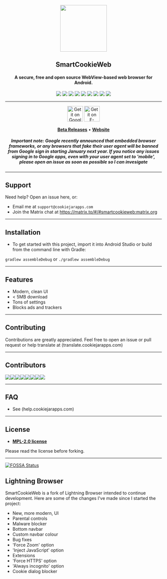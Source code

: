 <p align="center"><a href="http://smartcookieweb.com"><img src="https://lh3.googleusercontent.com/rmW1K8WcB7q136n0Kaol0R3bPsC-b-6TUvbbYq59oyWR23L7uXPYJk5ObHBMpWunkkM=s180-rw" width="150"></a></p>
<h2 align="center"><b>SmartCookieWeb</b></h2>
<h4 align="center">A secure, free and open source WebView-based web browser for Android.</h4>

<p align="center"> 
<a href="https://github.com/TeamNewPipe/NewPipe/releases" alt="GitHub Release (latest by date)"><img src="https://img.shields.io/github/v/release/CookieJarApps/SmartCookieWeb.svg" ></a> 
<a href="https://www.mozilla.org/en-US/MPL/2.0/" alt="MPL-2.0 License"><img src="https://img.shields.io/github/license/cookiejarapps/smartcookieweb"></a> 
<a href="https://github.com/CookieJarApps/SmartCookieWeb/actions" alt="SmartCookieWeb CI"><img src="https://github.com/CookieJarApps/SmartCookieWeb/workflows/SmartCookieWeb%20CI/badge.svg?event=push"></a> 
<a href="https://crowdin.com/project/smartcookieweb" alt="Crowdin"><img src="https://badges.crowdin.net/smartcookieweb/localized.svg"></a> 
<a href="https://app.fossa.com/projects/git%2Bgithub.com%2FCookieJarApps%2FSmartCookieWeb?ref=badge_shield" alt="FOSSA Status"><img src="https://app.fossa.com/api/projects/git%2Bgithub.com%2FCookieJarApps%2FSmartCookieWeb.svg?type=shield"></a> 
<a href="https://github.com/CookieJarApps/SmartCookieWeb/stargazers" alt="GitHub Stars"><img src="https://img.shields.io/github/stars/cookiejarapps/smartcookieweb?style=social"></a> 
<a href="https://github.com/CookieJarApps/SmartCookieWeb/issues" alt="GitHub Issues"><img src="https://img.shields.io/github/issues-raw/cookiejarapps/smartcookieweb"></a> 
<a href="https://img.shields.io/github/license/cookiejarapps/smartcookieweb" alt="Travis (.org)"><img src="https://img.shields.io/travis/cookiejarapps/smartcookieweb"></a> 
<a href="https://liberapay.com/CookieJarApps" alt="Liberapay Patrons"><img src="https://img.shields.io/liberapay/patrons/CookieJarApps"></a> 
</p> 
<hr>

<p align="center"><a href='https://play.google.com/store/apps/details?id=com.cookiegames.smartcookie&pcampaignid=pcampaignidMKT-Other-global-all-co-prtnr-py-PartBadge-Mar2515-1'><img alt='Get it on Google Play' src='https://play.google.com/intl/en_gb/badges/static/images/badges/en_badge_web_generic.png' height="50"/></a> <a href='https://f-droid.org/en/packages/com.cookiegames.smartcookie/'><img alt='Get it on F-Droid' src='https://gitlab.com/fdroid/artwork/-/raw/master/badge/get-it-on-en.png' height="50"/></a>
<p align="center"><a href="https://github.com/CookieJarApps/SmartCookieWeb-beta"><b>Beta Releases</b></a> &bull; <a href="https://smartcookieweb.com"><b>Website</b></a></p>
<h5 align="center">Important note: Google recently announced that embedded browser frameworks, or any browsers that fake their user agent will be banned from Google sign in starting January next year. If you notice any issues signing in to Google apps, even with your user agent set to 'mobile', please open an issue as soon as possible so I can invesigate</h5>

---

## Support

Need help? Open an issue here, or:

- Email me at `support@cookiejarapps.com`
- Join the Matrix chat at https://matrix.to/#/#smartcookieweb:matrix.org

---

## Installation

- To get started with this project, import it into Android Studio or build from the command line with Gradle:
 
 `gradlew assembleDebug` or `./gradlew assembleDebug`

---

## Features

- Modern, clean UI
- < 5MB download
- Tons of settings
- Blocks ads and trackers

---

## Contributing

Contributions are greatly appreciated. Feel free to open an issue or pull request or help translate at (translate.cookiejarapps.com)

---

## Contributors

[![](https://sourcerer.io/fame/CookieJarApps/CookieJarApps/SmartCookieWeb/images/0)](https://sourcerer.io/fame/CookieJarApps/CookieJarApps/SmartCookieWeb/links/0)[![](https://sourcerer.io/fame/CookieJarApps/CookieJarApps/SmartCookieWeb/images/1)](https://sourcerer.io/fame/CookieJarApps/CookieJarApps/SmartCookieWeb/links/1)[![](https://sourcerer.io/fame/CookieJarApps/CookieJarApps/SmartCookieWeb/images/2)](https://sourcerer.io/fame/CookieJarApps/CookieJarApps/SmartCookieWeb/links/2)[![](https://sourcerer.io/fame/CookieJarApps/CookieJarApps/SmartCookieWeb/images/3)](https://sourcerer.io/fame/CookieJarApps/CookieJarApps/SmartCookieWeb/links/3)[![](https://sourcerer.io/fame/CookieJarApps/CookieJarApps/SmartCookieWeb/images/4)](https://sourcerer.io/fame/CookieJarApps/CookieJarApps/SmartCookieWeb/links/4)[![](https://sourcerer.io/fame/CookieJarApps/CookieJarApps/SmartCookieWeb/images/5)](https://sourcerer.io/fame/CookieJarApps/CookieJarApps/SmartCookieWeb/links/5)[![](https://sourcerer.io/fame/CookieJarApps/CookieJarApps/SmartCookieWeb/images/6)](https://sourcerer.io/fame/CookieJarApps/CookieJarApps/SmartCookieWeb/links/6)[![](https://sourcerer.io/fame/CookieJarApps/CookieJarApps/SmartCookieWeb/images/7)](https://sourcerer.io/fame/CookieJarApps/CookieJarApps/SmartCookieWeb/links/7)

---

## FAQ

- See (help.cookiejarapps.com)

---


## License

- **[MPL-2.0 license](https://www.mozilla.org/en-US/MPL/2.0/)**

Please read the license before forking.

---


[![FOSSA Status](https://app.fossa.com/api/projects/git%2Bgithub.com%2FCookieJarApps%2FSmartCookieWeb.svg?type=large)](https://app.fossa.com/projects/git%2Bgithub.com%2FCookieJarApps%2FSmartCookieWeb?ref=badge_large)

## Lightning Browser

SmartCookieWeb is a fork of Lightning Browser intended to continue development. Here are some of the changes I've made since I started the project:

- New, more modern, UI
- Parental controls
- Malware blocker
- Bottom navbar
- Custom navbar colour
- Bug fixes
- 'Force Zoom' option
- 'Inject JavaScript' option
- Extensions
- 'Force HTTPS' option
- 'Always incognito' option
- Cookie dialog blocker
